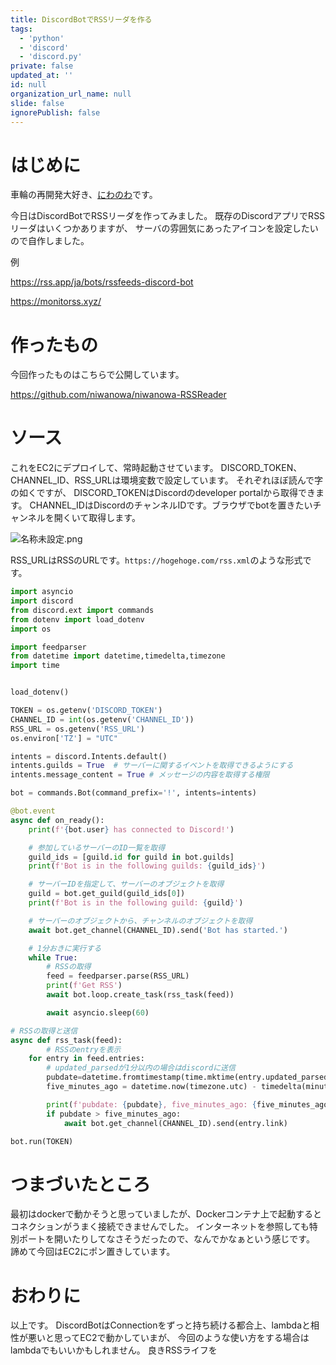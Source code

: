 ```yaml
---
title: DiscordBotでRSSリーダを作る
tags:
  - 'python'
  - 'discord'
  - 'discord.py'
private: false
updated_at: ''
id: null
organization_url_name: null
slide: false
ignorePublish: false
---
```

# はじめに
車輪の再開発大好き、[にわのわ](https://twitter.com/niwa_nowa)です。

今日はDiscordBotでRSSリーダを作ってみました。
既存のDiscordアプリでRSSリーダはいくつかありますが、
サーバの雰囲気にあったアイコンを設定したいので自作しました。

例

https://rss.app/ja/bots/rssfeeds-discord-bot

https://monitorss.xyz/

# 作ったもの
今回作ったものはこちらで公開しています。

https://github.com/niwanowa/niwanowa-RSSReader


# ソース
これをEC2にデプロイして、常時起動させています。
DISCORD_TOKEN、CHANNEL_ID、RSS_URLは環境変数で設定しています。
それぞれほぼ読んで字の如くですが、
DISCORD_TOKENはDiscordのdeveloper portalから取得できます。
CHANNEL_IDはDiscordのチャンネルIDです。ブラウザでbotを置きたいチャンネルを開くいて取得します。

![名称未設定.png](https://qiita-image-store.s3.ap-northeast-1.amazonaws.com/0/590707/76c2ed5b-7f0d-e418-b45c-054f0d3bf07f.png)

RSS_URLはRSSのURLです。```https://hogehoge.com/rss.xml```のような形式です。

```bot.py
import asyncio
import discord
from discord.ext import commands
from dotenv import load_dotenv
import os

import feedparser
from datetime import datetime,timedelta,timezone
import time


load_dotenv()

TOKEN = os.getenv('DISCORD_TOKEN')
CHANNEL_ID = int(os.getenv('CHANNEL_ID'))
RSS_URL = os.getenv('RSS_URL')
os.environ['TZ'] = "UTC"

intents = discord.Intents.default()
intents.guilds = True  # サーバーに関するイベントを取得できるようにする
intents.message_content = True # メッセージの内容を取得する権限

bot = commands.Bot(command_prefix='!', intents=intents)

@bot.event
async def on_ready():
    print(f'{bot.user} has connected to Discord!')

    # 参加しているサーバーのID一覧を取得
    guild_ids = [guild.id for guild in bot.guilds]
    print(f'Bot is in the following guilds: {guild_ids}')

    # サーバーIDを指定して、サーバーのオブジェクトを取得
    guild = bot.get_guild(guild_ids[0])
    print(f'Bot is in the following guild: {guild}')

    # サーバーのオブジェクトから、チャンネルのオブジェクトを取得
    await bot.get_channel(CHANNEL_ID).send('Bot has started.')

    # 1分おきに実行する
    while True:
        # RSSの取得
        feed = feedparser.parse(RSS_URL)
        print(f'Get RSS')
        await bot.loop.create_task(rss_task(feed))

        await asyncio.sleep(60)

# RSSの取得と送信
async def rss_task(feed):
        # RSSのentryを表示
    for entry in feed.entries:
        # updated_parsedが1分以内の場合はdiscordに送信
        pubdate=datetime.fromtimestamp(time.mktime(entry.updated_parsed), timezone.utc)
        five_minutes_ago = datetime.now(timezone.utc) - timedelta(minutes=1)

        print(f'pubdate: {pubdate}, five_minutes_ago: {five_minutes_ago}, pubdate > five_minutes_ago: {pubdate > five_minutes_ago}')
        if pubdate > five_minutes_ago:
            await bot.get_channel(CHANNEL_ID).send(entry.link)

bot.run(TOKEN)

```

# つまづいたところ
最初はdockerで動かそうと思っていましたが、Dockerコンテナ上で起動するとコネクションがうまく接続できませんでした。
インターネットを参照しても特別ポートを開いたりしてなさそうだったので、なんでかなぁという感じです。
諦めて今回はEC2にポン置きしています。

# おわりに
以上です。
DiscordBotはConnectionをずっと持ち続ける都合上、lambdaと相性が悪いと思ってEC2で動かしていまが、
今回のような使い方をする場合はlambdaでもいいかもしれません。
良きRSSライフを